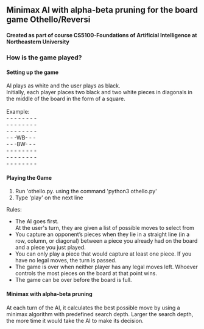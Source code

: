 <h2>Minimax AI with alpha-beta pruning for the board game Othello/Reversi</h2>
<h4>Created as part of course CS5100-Foundations of Artificial Intelligence at Northeastern University</h4>

<div>
<h3>How is the game played?</h3>

<h4>Setting up the game</h4>

<p>AI plays as white and the user plays as black.<br>Initially, each player places two black and two white pieces in diagonals in the middle of the board in the form of a square.<br>
<br>Example:<br>
- - - - - - - -<br>
- - - - - - - -<br>
- - - - - - - -<br>
- - -WB- - -<br>
- - -BW- - -<br>
- - - - - - - -<br>
- - - - - - - -<br>
- - - - - - - -<br>


<h4>Playing the Game</h4>

<ol>
 <li>Run 'othello.py. using the command 'python3 othello.py'</li>
 <li>Type 'play' on the next line</li>
</ol>
<p>Rules:</p>
<ul>
 <li>The AI goes first.</li>
 </li>At the user's turn, they are given a list of possible moves to select from</li>
 <li>You capture an opponent’s pieces when they lie in a straight line (in a row, column, or diagonal) between a piece you already had on the board and a piece you just played.</li>
 <li>You can only play a piece that would capture at least one piece. If you have no legal moves, the turn is passed.</li>
 <li>The game is over when neither player has any legal moves left. Whoever controls the most pieces on the board at that point wins.</li>
 <li>The game can be over before the board is full.</li>
</ul>

<h4>Minimax with alpha-beta pruning</h4>
 
 <p>At each turn of the AI, it calculates the best possible move by using a minimax algorithm with predefined search depth. Larger the search depth, the more time it would
 take the AI to make its decision.</p>
 
